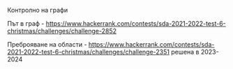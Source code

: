 Контролно на графи

Път в граф - https://www.hackerrank.com/contests/sda-2021-2022-test-6-christmas/challenges/challenge-2852

Преброяване на области - https://www.hackerrank.com/contests/sda-2021-2022-test-6-christmas/challenges/challenge-2351 решена в 2023-2024
